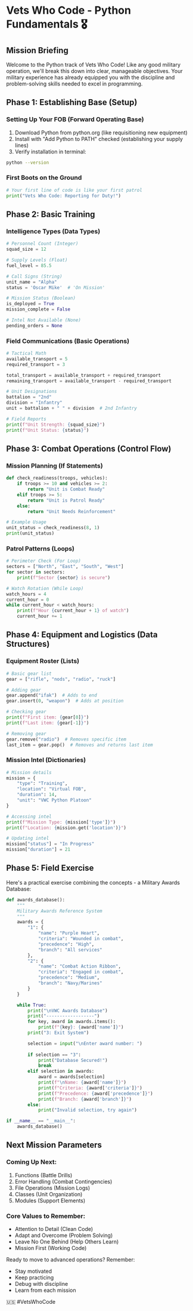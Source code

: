 # Vets Who Code - Python Fundamentals 🎖️

## Mission Briefing

Welcome to the Python track of Vets Who Code! Like any good military operation, we'll break this down into clear, manageable objectives. Your military experience has already equipped you with the discipline and problem-solving skills needed to excel in programming.

## Phase 1: Establishing Base (Setup)

### Setting Up Your FOB (Forward Operating Base)

1. Download Python from python.org (like requisitioning new equipment)
2. Install with "Add Python to PATH" checked (establishing your supply lines)
3. Verify installation in terminal:
   
```bash
python --version
```

### First Boots on the Ground

```python
# Your first line of code is like your first patrol
print("Vets Who Code: Reporting for Duty!")
```

## Phase 2: Basic Training

### Intelligence Types (Data Types)

```python
# Personnel Count (Integer)
squad_size = 12

# Supply Levels (Float)
fuel_level = 85.5

# Call Signs (String)
unit_name = "Alpha"
status = 'Oscar Mike'  # 'On Mission'

# Mission Status (Boolean)
is_deployed = True
mission_complete = False

# Intel Not Available (None)
pending_orders = None
```

### Field Communications (Basic Operations)

```python
# Tactical Math
available_transport = 5
required_transport = 3

total_transport = available_transport + required_transport
remaining_transport = available_transport - required_transport

# Unit Designations
battalion = "2nd"
division = "Infantry"
unit = battalion + " " + division  # 2nd Infantry

# Field Reports
print(f"Unit Strength: {squad_size}")
print(f"Unit Status: {status}")
```

## Phase 3: Combat Operations (Control Flow)

### Mission Planning (If Statements)

```python
def check_readiness(troops, vehicles):
    if troops >= 10 and vehicles >= 2:
        return "Unit is Combat Ready"
    elif troops >= 5:
        return "Unit is Patrol Ready"
    else:
        return "Unit Needs Reinforcement"

# Example Usage
unit_status = check_readiness(8, 1)
print(unit_status)
```

### Patrol Patterns (Loops)
```python
# Perimeter Check (For Loop)
sectors = ["North", "East", "South", "West"]
for sector in sectors:
    print(f"Sector {sector} is secure")

# Watch Rotation (While Loop)
watch_hours = 4
current_hour = 0
while current_hour < watch_hours:
    print(f"Hour {current_hour + 1} of watch")
    current_hour += 1
```

## Phase 4: Equipment and Logistics (Data Structures)

### Equipment Roster (Lists)
```python
# Basic gear list
gear = ["rifle", "nods", "radio", "ruck"]

# Adding gear
gear.append("ifak")  # Adds to end
gear.insert(0, "weapon")  # Adds at position

# Checking gear
print(f"First item: {gear[0]}")
print(f"Last item: {gear[-1]}")

# Removing gear
gear.remove("radio")  # Removes specific item
last_item = gear.pop()  # Removes and returns last item
```

### Mission Intel (Dictionaries)

```python
# Mission details
mission = {
    "type": "Training",
    "location": "Virtual FOB",
    "duration": 14,
    "unit": "VWC Python Platoon"
}

# Accessing intel
print(f"Mission Type: {mission['type']}")
print(f"Location: {mission.get('location')}")

# Updating intel
mission["status"] = "In Progress"
mission["duration"] = 21
```

## Phase 5: Field Exercise

Here's a practical exercise combining the concepts - a Military Awards Database:

```python
def awards_database():
    """
    Military Awards Reference System
    """
    awards = {
        "1": {
            "name": "Purple Heart",
            "criteria": "Wounded in combat",
            "precedence": "High",
            "branch": "All services"
        },
        "2": {
            "name": "Combat Action Ribbon",
            "criteria": "Engaged in combat",
            "precedence": "Medium",
            "branch": "Navy/Marines"
        }
    }

    while True:
        print("\nVWC Awards Database")
        print("------------------")
        for key, award in awards.items():
            print(f"{key}: {award['name']}")
        print("3: Exit System")

        selection = input("\nEnter award number: ")
        
        if selection == "3":
            print("Database Secured!")
            break
        elif selection in awards:
            award = awards[selection]
            print(f"\nName: {award['name']}")
            print(f"Criteria: {award['criteria']}")
            print(f"Precedence: {award['precedence']}")
            print(f"Branch: {award['branch']}")
        else:
            print("Invalid selection, try again")

if __name__ == "__main__":
    awards_database()
```

## Next Mission Parameters

### Coming Up Next:

1. Functions (Battle Drills)
2. Error Handling (Combat Contingencies)
3. File Operations (Mission Logs)
4. Classes (Unit Organization)
5. Modules (Support Elements)

### Core Values to Remember:

- Attention to Detail (Clean Code)
- Adapt and Overcome (Problem Solving)
- Leave No One Behind (Help Others Learn)
- Mission First (Working Code)

Ready to move to advanced operations? Remember:

- Stay motivated
- Keep practicing
- Debug with discipline
- Learn from each mission

🇺🇸 #VetsWhoCode 